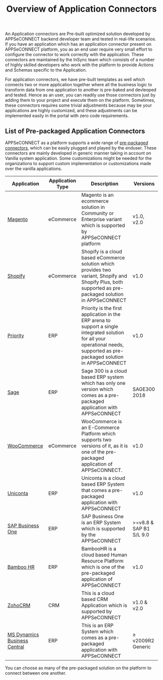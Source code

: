 ﻿---
title: "Overview of Application Connectors"
toc: true
tag: developers
category: "Connectors"
menus: 
    Connectors :
        title: "Application"
        weight: 6
        icon: fa fa-file-word-o
        identifier: applicationconnector
---

An Application connectors are Pre-built optimized solution developed by APPSeCONNECT backend developer team and tested 
in real-life scenarios. If you have an application which has an application connector present on APPSeCONNECT platform,
you as an end user require very small effort to configure the connector to work correctly with the application. These connectors are 
maintained by the InSync team which consists of a number of highly skilled developers who work with the platform
to provide Actions and Schemas specific to the Application.

For application connectors, we have pre-built templates as well which connects two or more application together
where all the business logic to transform data from one application to another is pre-baked and devleoped and tested. 
Hence as an user, you can readily use those connectors just by adding them to your project and execute them on the platform.
Sometimes, these connectors requires some trivial adjustments because may be your applications are highly customized, and these 
adjustments can be implemented easily in the portal with zero code requirements.

## List of Pre-packaged Application Connectors

APPSeCONNECT as a platform supports a wide range of [pre-packaged connectors](/getting%20started/configurations/#process-of-choosing-app), which can be easily plugged and played 
by the enduser. These connectors are mainly developed in generic manner taking in account on Vanilla system application. Some 
customizations might be needed for the organizations to support custom implementation or customizations made over the vanilla applications. 

|Application|Application Type|Description|Versions|
|---|--|------|-----|
|[Magento](/connectors/Magento2/)|eCommerce|Magento is an ecommerce solution in Community or Enterprise variant which is supported by APPSeCONNECT platform| v1.0, v2.0|
|[Shopify](/connectors/Shopify/)|eCommerce|Shopify is a cloud based eCommerce solution which provides two variant, Shopify and Shopify Plus, both supported as pre-packaged solution in APPSeCONNECT|v1.0|
|[Priority](/connectors/Priority/)|ERP|Priority is the first application in the ERP arena to support a single integrated solution for all your operational needs, supported as pre-packaged solution in APPSeCONNECT|v1.0|
|[Sage](/connectors/sage300/)|ERP|Sage 300 is a cloud based ERP system which has only one version which comes as a pre-packaged application with APPSeCONNECT|SAGE300 2018|
|[WooCommerce](/connectors/woocommerce/)|eCommerce|WooCommerce is an E-Commerce Platform which supports two versions of it, as it is one of the pre-packaged application of APPSeCONNECT. |v1.0|
|[Uniconta](/connectors/uniconta/)|ERP|Uniconta is a cloud based ERP System that comes a pre-packaged application with APPSeCONNECT|v1.0|
|[SAP Business One](/connectors/sap-business-one/)|ERP|SAP Business One is an ERP System which is supported by the APPSeCONNECT|>=v8.8 & SAP B1 S/L 9.0|
|[Bamboo HR](/connectors/bamboohr/)|ERP|BambooHR is a cloud based Human Resource Platform which is one of the pre-packaged application of APPSeCONNECT|v1.0|
|[ZohoCRM](/connectors/zohocrmv2/)|CRM|This is a cloud based CRM Application which is supported by APPSeCONNECT|v1.0 & v2.0|
|[MS Dynamics Business Central](/connectors/dynamicsnav-business-central/)|ERP|This is an ERP System which comes as a pre-packaged application with APPSeCONNECT|≥ v2009R2 Generic|

You can choose as many of the pre-packaged solution on the platform to connect between one another. 